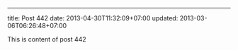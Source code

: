 ---
title: Post 442
date: 2013-04-30T11:32:09+07:00
updated: 2013-03-06T06:26:48+07:00

This is content of post 442